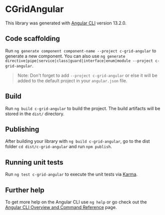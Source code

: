 # CGridAngular

This library was generated with [Angular CLI](https://github.com/angular/angular-cli) version 13.2.0.

## Code scaffolding

Run `ng generate component component-name --project c-grid-angular` to generate a new component. You can also use `ng generate directive|pipe|service|class|guard|interface|enum|module --project c-grid-angular`.
> Note: Don't forget to add `--project c-grid-angular` or else it will be added to the default project in your `angular.json` file. 

## Build

Run `ng build c-grid-angular` to build the project. The build artifacts will be stored in the `dist/` directory.

## Publishing

After building your library with `ng build c-grid-angular`, go to the dist folder `cd dist/c-grid-angular` and run `npm publish`.

## Running unit tests

Run `ng test c-grid-angular` to execute the unit tests via [Karma](https://karma-runner.github.io).

## Further help

To get more help on the Angular CLI use `ng help` or go check out the [Angular CLI Overview and Command Reference](https://angular.io/cli) page.
